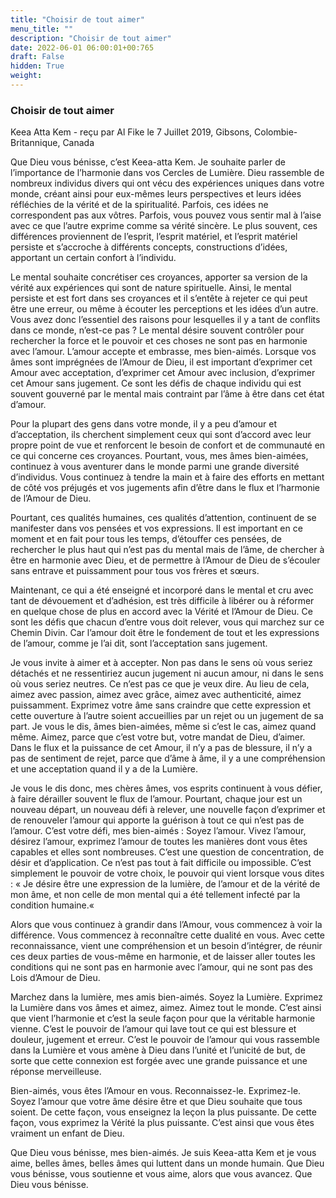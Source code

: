 ```yaml
---
title: "Choisir de tout aimer"
menu_title: ""
description: "Choisir de tout aimer"
date: 2022-06-01 06:00:01+00:765
draft: False
hidden: True
weight:
---
```

### Choisir de tout aimer

Keea Atta Kem - reçu par Al Fike le 7 Juillet 2019, Gibsons, Colombie-Britannique, Canada

Que Dieu vous bénisse, c’est Keea-atta Kem. Je souhaite parler de l’importance de l’harmonie dans vos Cercles de Lumière. Dieu rassemble de nombreux individus divers qui ont vécu des expériences uniques dans votre monde, créant ainsi pour eux-mêmes leurs perspectives et leurs idées réfléchies de la vérité et de la spiritualité. Parfois, ces idées ne correspondent pas aux vôtres. Parfois, vous pouvez vous sentir mal à l’aise avec ce que l’autre exprime comme sa vérité sincère. Le plus souvent, ces différences proviennent de l’esprit, l’esprit matériel, et l’esprit matériel persiste et s’accroche à différents concepts, constructions d’idées, apportant un certain confort à l’individu.

Le mental souhaite concrétiser ces croyances, apporter sa version de la vérité aux expériences qui sont de nature spirituelle. Ainsi, le mental persiste et est fort dans ses croyances et il s’entête à rejeter ce qui peut être une erreur, ou même à écouter les perceptions et les idées d’un autre. Vous avez donc l’essentiel des raisons pour lesquelles il y a tant de conflits dans ce monde, n’est-ce pas ?
Le mental désire souvent contrôler pour rechercher la force et le pouvoir et ces choses ne sont pas en harmonie avec l’amour. L’amour accepte et embrasse, mes bien-aimés. Lorsque vos âmes sont imprégnées de l’Amour de Dieu, il est important d’exprimer cet Amour avec acceptation, d’exprimer cet Amour avec inclusion, d’exprimer cet Amour sans jugement. Ce sont les défis de chaque individu qui est souvent gouverné par le mental mais contraint par l’âme à être dans cet état d’amour.

Pour la plupart des gens dans votre monde, il y a peu d’amour et d’acceptation, ils cherchent simplement ceux qui sont d’accord avec leur propre point de vue et renforcent le besoin de confort et de communauté en ce qui concerne ces croyances. Pourtant, vous, mes âmes bien-aimées, continuez à vous aventurer dans le monde parmi une grande diversité d’individus. Vous continuez à tendre la main et à faire des efforts en mettant de côté vos préjugés et vos jugements afin d’être dans le flux et l’harmonie de l’Amour de Dieu.

Pourtant, ces qualités humaines, ces qualités d’attention, continuent de se manifester dans vos pensées et vos expressions. Il est important en ce moment et en fait pour tous les temps, d’étouffer ces pensées, de rechercher le plus haut qui n’est pas du mental mais de l’âme, de chercher à être en harmonie avec Dieu, et de permettre à l’Amour de Dieu de s’écouler sans entrave et puissamment pour tous vos frères et sœurs.

Maintenant, ce qui a été enseigné et incorporé dans le mental et cru avec tant de dévouement et d’adhésion, est très difficile à libérer ou à réformer en quelque chose de plus en accord avec la Vérité et l’Amour de Dieu. Ce sont les défis que chacun d’entre vous doit relever, vous qui marchez sur ce Chemin Divin. Car l’amour doit être le fondement de tout et les expressions de l’amour, comme je l’ai dit, sont l’acceptation sans jugement.

Je vous invite à aimer et à accepter. Non pas dans le sens où vous seriez détachés et ne ressentiriez aucun jugement ni aucun amour, ni dans le sens où vous seriez neutres. Ce n’est pas ce que je veux dire. Au lieu de cela, aimez avec passion, aimez avec grâce, aimez avec authenticité, aimez puissamment. Exprimez votre âme sans craindre que cette expression et cette ouverture à l’autre soient accueillies par un rejet ou un jugement de sa part. Je vous le dis, âmes bien-aimées, même si c’est le cas, aimez quand même. Aimez, parce que c’est votre but, votre mandat de Dieu, d’aimer. Dans le flux et la puissance de cet Amour, il n’y a pas de blessure, il n’y a pas de sentiment de rejet, parce que d’âme à âme, il y a une compréhension et une acceptation quand il y a de la Lumière.

Je vous le dis donc, mes chères âmes, vos esprits continuent à vous défier, à faire dérailler souvent le flux de l’amour. Pourtant, chaque jour est un nouveau départ, un nouveau défi à relever, une nouvelle façon d’exprimer et de renouveler l’amour qui apporte la guérison à tout ce qui n’est pas de l’amour. C’est votre défi, mes bien-aimés : Soyez l’amour. Vivez l’amour, désirez l’amour, exprimez l’amour de toutes les manières dont vous êtes capables et elles sont nombreuses. C’est une question de concentration, de désir et d’application. Ce n’est pas tout à fait difficile ou impossible. C’est simplement le pouvoir de votre choix, le pouvoir qui vient lorsque vous dites : « Je désire être une expression de la lumière, de l’amour et de la vérité de mon âme, et non celle de mon mental qui a été tellement infecté par la condition humaine.« 

Alors que vous continuez à grandir dans l’Amour, vous commencez à voir la différence. Vous commencez à reconnaître cette dualité en vous. Avec cette reconnaissance, vient une compréhension et un besoin d’intégrer, de réunir ces deux parties de vous-même en harmonie, et de laisser aller toutes les conditions qui ne sont pas en harmonie avec l’amour, qui ne sont pas des Lois d’Amour de Dieu.

Marchez dans la lumière, mes amis bien-aimés. Soyez la Lumière. Exprimez la Lumière dans vos âmes et aimez, aimez. Aimez tout le monde. C’est ainsi que vient l’harmonie et c’est la seule façon pour que la véritable harmonie vienne. C’est le pouvoir de l’amour qui lave tout ce qui est blessure et douleur, jugement et erreur. C’est le pouvoir de l’amour qui vous rassemble dans la Lumière et vous amène à Dieu dans l’unité et l’unicité de but, de sorte que cette connexion est forgée avec une grande puissance et une réponse merveilleuse.

Bien-aimés, vous êtes l’Amour en vous. Reconnaissez-le. Exprimez-le. Soyez l’amour que votre âme désire être et que Dieu souhaite que tous soient. De cette façon, vous enseignez la leçon la plus puissante. De cette façon, vous exprimez la Vérité la plus puissante. C’est ainsi que vous êtes vraiment un enfant de Dieu.

Que Dieu vous bénisse, mes bien-aimés. Je suis Keea-atta Kem et je vous aime, belles âmes, belles âmes qui luttent dans un monde humain. Que Dieu vous bénisse, vous soutienne et vous aime, alors que vous avancez. Que Dieu vous bénisse.



